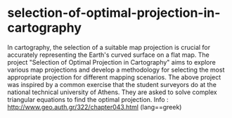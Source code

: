 # selection-of-optimal-projection-in-cartography
In cartography, the selection of a suitable map projection is crucial for accurately representing the Earth's curved surface on a flat map. The project "Selection of Optimal Projection in Cartography" aims to explore various map projections and develop a methodology for selecting the most appropriate projection for different mapping scenarios.
The above project was inspired by a common exercise that the student surveyors do at the national technical university of Athens. They are asked to solve complex triangular equations to find the optimal projection. 
Info : http://www.geo.auth.gr/322/chapter043.html  (lang==greek)
